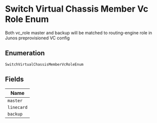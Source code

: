 
# Switch Virtual Chassis Member Vc Role Enum

Both vc_role master and backup will be matched to routing-engine role in Junos preprovisioned VC config

## Enumeration

`SwitchVirtualChassisMemberVcRoleEnum`

## Fields

| Name |
|  --- |
| `master` |
| `linecard` |
| `backup` |


